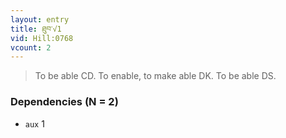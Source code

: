 ```yaml
---
layout: entry
title: ཐུབ་√1
vid: Hill:0768
vcount: 2
---
```

> To be able CD\. To enable, to make able DK\. To be able DS\.


### Dependencies (N = 2)
* `aux` 1
